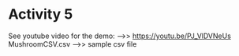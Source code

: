 # Activity 5
See youtube video for the demo: -->> https://youtu.be/PJ_VlDVNeUs                                                                                                                        
MushroomCSV.csv -->> sample csv file
